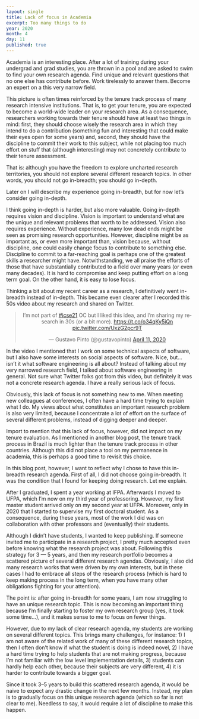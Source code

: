 ```yaml
---
layout: single
title: Lack of focus in Academia
excerpt: Too many things to do
year: 2020
month: 4
day: 11
published: true
---
```


Academia is an interesting place. After a lot of training during your undergrad and grad studies, you are thrown in a pool and are asked to swim to find your own research agenda. Find unique and relevant questions that no one else has contribute before. Work tirelessly to answer them. Become an expert on a this very narrow field.

This picture is often times reinforced by the tenure track process of many research intensive institutions. That is, to get your tenure, you are expected to become a world-wide leader on your research area. As a consequence, researchers working towards their tenure should have at least two things in mind: first, they should choose wisely the research area in which they intend to do a contribution (something fun and interesting that could make their eyes open for some years) and, second, they should have the discipline to commit their work to this subject, while not placing too much effort on stuff that (although interesting) may not concretely contribute to their tenure assessment.

That is: although you have the freedom to explore uncharted research territories, you should not explore several different research topics. In other words, you should not go in-breadth; you should go in-depth.

Later on I will describe my experience going in-breadth, but for now let’s consider going in-depth.

I think going in-depth is harder, but also more valuable. Going in-depth requires vision and discipline. Vision is important to understand what are the unique and relevant problems that worth to be addressed. Vision also requires experience. Without experience, many low dead ends might be seen as promising research opportunities. However, discipline might be as important as, or even more important than, vision because, without discipline, one could easily change focus to contribute to something else. Discipline to commit to a far-reaching goal is perhaps one of the greatest skills a researcher might have. Notwithstanding, we all praise the efforts of those that have substantially contributed to a field over many years (or even many decades). It is hard to compromise and keep putting effort on a long term goal. On the other hand, it is easy to lose focus.

Thinking a bit about my recent career as a research, I definitively went in-breadth instead of in-depth. This became even clearer after I recorded this 50s video about my research and shared on Twitter.

<center>
<blockquote class="twitter-tweet"><p lang="en" dir="ltr">I’m not part of <a href="https://twitter.com/hashtag/icse21?src=hash&amp;ref_src=twsrc%5Etfw">#icse21</a> OC but I liked this idea, and I’m sharing my research in 30s (or a bit more). <a href="https://t.co/o34qKy5iQn">https://t.co/o34qKy5iQn</a> <a href="https://t.co/UxzG2pcr9T">pic.twitter.com/UxzG2pcr9T</a></p>&mdash; Gustavo Pinto (@gustavopinto) <a href="https://twitter.com/gustavopinto/status/1249010040314507264?ref_src=twsrc%5Etfw">April 11, 2020</a></blockquote> <script async src="https://platform.twitter.com/widgets.js" charset="utf-8"></script>
</center>

In the video I mentioned that I work on some technical aspects of software, but I also have some interests on social aspects of software. Nice, but… isn’t it what software engineering is all about? Instead of talking about my very narrowed research field, I talked about software engineering in general. Not sure what Twitter folks got from this video, but definitely it was not a concrete research agenda. I have a really serious lack of focus.

Obviously, this lack of focus is not something new to me. When meeting new colleagues at conferences, I often have a hard time trying to explain what I do. My views about what constitutes an important research problem is also very limited, because I concentrate a lot of effort on the surface of several different problems, instead of digging deeper and deeper.

Import to mention that this lack of focus, however, did not impact on my tenure evaluation. As I mentioned in another blog post, the tenure track process in Brazil is much lighter than the tenure track process in other countries. Although this did not place a tool on my permanence in academia, this is perhaps a good time to revisit this choice.

In this blog post, however, I want to reflect why I chose to have this in-breadth research agenda. First of all, I did not choose going in-breadth. It was the condition that I found for keeping doing research. Let me explain.

After I graduated, I spent a year working at IFPA. Afterwards I moved to UFPA, which I’m now on my third year of professoring. However, my first master student arrived only on my second year at UFPA. Moreover, only in 2020 that I started to supervise my first doctoral student. As a consequence, during these years, most of the work I did was on collaboration with other professors and (eventually) their students.

Although I didn’t have students, I wanted to keep publishing. If someone invited me to participate in a research project, I pretty much accepted even before knowing what the research project was about. Following this strategy for 3 — 5 years, and then my research portfolio becomes a scattered picture of several different research agendas. Obviously, I also did many research works that were driven by my own interests, but in these cases I had to embrace all steps of the research process (which is hard to keep making process in the long term, when you have many other obligations fighting for your attention).

The point is: after going in-breadth for some years, I am now struggling to have an unique research topic. This is now becoming an important thing because I’m finally starting to foster my own research group (yes, it took some time…), and it makes sense to me to focus on fewer things.

However, due to my lack of clear research agenda, my students are working on several different topics. This brings many challenges, for instance: 1) I am not aware of the related work of many of these different research topics, then I often don’t know if what the student is doing is indeed novel, 2) I have a hard time trying to help students that are not making progress, because I’m not familiar with the low level implementation details, 3) students can hardly help each other, because their subjects are very different, 4) it is harder to contribute towards a bigger goal.

Since it took 3–5 years to build this scattered research agenda, it would be naive to expect any drastic change in the next few months. Instead, my plan is to gradually focus on this unique research agenda (which so far is not clear to me). Needless to say, it would require a lot of discipline to make this happen.
